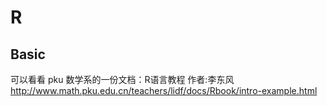 # R

## Basic
可以看看 pku 数学系的一份文档：R语言教程 作者:李东风
http://www.math.pku.edu.cn/teachers/lidf/docs/Rbook/intro-example.html

